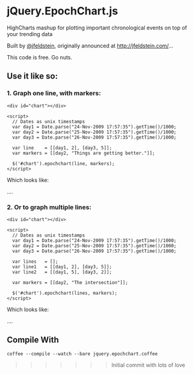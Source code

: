 jQuery.EpochChart.js
====================

HighCharts mashup for plotting important chronological events on top of your trending data

Built by [@jfeldstein](http://twitter.com/jfeldstein), originally announced at http://jfeldstein.com/...

This code is free. Go nuts. 

## Use it like so: 

### 1. Graph one line, with markers:

    <div id="chart"></div>

    <script>
      // Dates as unix timestamps
      var day1 = Date.parse("24-Nov-2009 17:57:35").getTime()/1000;
      var day2 = Date.parse("25-Nov-2009 17:57:35").getTime()/1000;
      var day3 = Date.parse("26-Nov-2009 17:57:35").getTime()/1000;

      var line    = [[day1, 2], [day3, 5]];
      var markers = [[day2, "Things are getting better."]];

      $('#chart').epochchart(line, markers);
    </script>

Which looks like: 

....


### 2. Or to graph multiple lines: 

    <div id="chart"></div>

    <script>
      // Dates as unix timestamps
      var day1 = Date.parse("24-Nov-2009 17:57:35").getTime()/1000;
      var day2 = Date.parse("25-Nov-2009 17:57:35").getTime()/1000;
      var day3 = Date.parse("26-Nov-2009 17:57:35").getTime()/1000;

      var lines   = [];
      var line1   = [[day1, 2], [day3, 5]];
      var line2   = [[day1, 5], [day3, 2]];
      
      var markers = [[day2, "The intersection"]];

      $('#chart').epochchart(lines, markers);
    </script>

Which looks like:

....


## Compile With

`coffee --compile --watch --bare jquery.epochchart.coffee`
>>>>>>> Initial commit with lots of love
